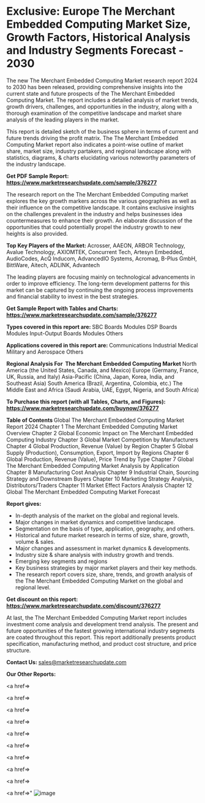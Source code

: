 # Exclusive: Europe The Merchant Embedded Computing Market Size, Growth Factors, Historical Analysis and Industry Segments Forecast - 2030

The new The Merchant Embedded Computing Market research report 2024 to 2030 has been released, providing comprehensive insights into the current state and future prospects of the The Merchant Embedded Computing Market. The report includes a detailed analysis of market trends, growth drivers, challenges, and opportunities in the industry, along with a thorough examination of the competitive landscape and market share analysis of the leading players in the market.

This report is detailed sketch of the business sphere in terms of current and future trends driving the profit matrix. The The Merchant Embedded Computing Market report also indicates a point-wise outline of market share, market size, industry partakers, and regional landscape along with statistics, diagrams, &amp; charts elucidating various noteworthy parameters of the industry landscape.

<strong><b>Get PDF Sample Report: <a href=https://www.marketresearchupdate.com/sample/376277>https://www.marketresearchupdate.com/sample/376277</a></b></strong>

The research report on the The Merchant Embedded Computing market explores the key growth markers across the various geographies as well as their influence on the competitive landscape. It contains exclusive insights on the challenges prevalent in the industry and helps businesses idea countermeasures to enhance their growth. An elaborate discussion of the opportunities that could potentially propel the industry growth to new heights is also provided.

<strong><b>Top Key Players of the Market:
</b></strong>Acrosser, AAEON, ARBOR Technology, Avalue Technology, AXIOMTEK, Concurrent Tech, Artesyn Embedded, AudioCodes, AcQ Inducom, AdvancedIO Systems, Acromag, B-Plus GmbH, BittWare, Aitech, ADLINK, Advantech<strong><b>
</b></strong>

The leading players are focusing mainly on technological advancements in order to improve efficiency. The long-term development patterns for this market can be captured by continuing the ongoing process improvements and financial stability to invest in the best strategies.

<strong><b>Get Sample Report with Tables and Charts: <a href=https://www.marketresearchupdate.com/sample/376277>https://www.marketresearchupdate.com/sample/376277</a></b></strong>

<strong><b>Types covered in this report are:
</b></strong>SBC Boards Modules
DSP Boards Modules
Input-Output Boards Modules
Others<strong><b>
</b></strong>

<strong><b>Applications covered in this report are:
</b></strong>Communications
Industrial
Medical
Military and Aerospace
Others<strong><b>
</b></strong>

<strong><b>Regional Analysis For  The Merchant Embedded Computing Market</b></strong><strong><b>
</b></strong>North America (the United States, Canada, and Mexico)
Europe (Germany, France, UK, Russia, and Italy)
Asia-Pacific (China, Japan, Korea, India, and Southeast Asia)
South America (Brazil, Argentina, Colombia, etc.)
The Middle East and Africa (Saudi Arabia, UAE, Egypt, Nigeria, and South Africa)

<strong><b>To Purchase this report (with all Tables, Charts, and Figures): <a href=https://www.marketresearchupdate.com/buynow/376277>https://www.marketresearchupdate.com/buynow/376277</a></b></strong>

<strong><b>Table of Contents</b></strong><strong><b>
</b></strong>Global The Merchant Embedded Computing Market Report 2024
Chapter 1 The Merchant Embedded Computing Market Overview
Chapter 2 Global Economic Impact on The Merchant Embedded Computing Industry
Chapter 3 Global Market Competition by Manufacturers
Chapter 4 Global Production, Revenue (Value) by Region
Chapter 5 Global Supply (Production), Consumption, Export, Import by Regions
Chapter 6 Global Production, Revenue (Value), Price Trend by Type
Chapter 7 Global The Merchant Embedded Computing Market Analysis by Application
Chapter 8 Manufacturing Cost Analysis
Chapter 9 Industrial Chain, Sourcing Strategy and Downstream Buyers
Chapter 10 Marketing Strategy Analysis, Distributors/Traders
Chapter 11 Market Effect Factors Analysis
Chapter 12 Global The Merchant Embedded Computing Market Forecast

<strong><b>Report gives:</b></strong>

- In-depth analysis of the market on the global and regional levels.
- Major changes in market dynamics and competitive landscape.
- Segmentation on the basis of type, application, geography, and others.
- Historical and future market research in terms of size, share, growth, volume &amp; sales.
- Major changes and assessment in market dynamics &amp; developments.
- Industry size &amp; share analysis with industry growth and trends.
- Emerging key segments and regions
- Key business strategies by major market players and their key methods.
- The research report covers size, share, trends, and growth analysis of the The Merchant Embedded Computing Market on the global and regional level.

<strong><b>Get discount on this report: <a href=https://www.marketresearchupdate.com/discount/376277>https://www.marketresearchupdate.com/discount/376277</a></b></strong>

At last, the The Merchant Embedded Computing Market report includes investment come analysis and development trend analysis. The present and future opportunities of the fastest growing international industry segments are coated throughout this report. This report additionally presents product specification, manufacturing method, and product cost structure, and price structure.

<strong><b>Contact Us:
</b></strong>sales@marketresearchupdate.com

<strong>Our Other Reports:</strong>

<a href=></a>

<a href=></a>

<a href=></a>

<a href=></a>

<a href=></a>

<a href=></a>

<a href=></a>

<a href=></a>

<a href=></a>

<a href=></a>"
![image](https://github.com/Gayatrikarjule/Market-Analysis-360/assets/97346546/ebbadb8c-69ae-4324-afa0-0f32f35ce90d)

